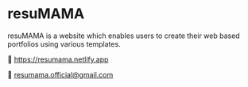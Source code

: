  
# resuMAMA 
resuMAMA is a website which enables users to create their web based portfolios using various templates.
 
 🔗  https://resumama.netlify.app

 
 📧  resumama.official@gmail.com
